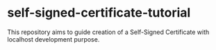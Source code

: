 # self-signed-certificate-tutorial
This repository aims to guide creation of a Self-Signed Certificate with localhost development purpose.
